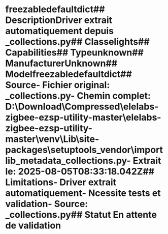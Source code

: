 # freezabledefaultdict##  DescriptionDriver extrait automatiquement depuis _collections.py##  Classelights##  Capabilities##  Typeunknown##  ManufacturerUnknown##  Modelfreezabledefaultdict##  Source- **Fichier original**: _collections.py- **Chemin complet**: D:\Download\Compressed\elelabs-zigbee-ezsp-utility-master\elelabs-zigbee-ezsp-utility-master\venv\Lib\site-packages\setuptools\_vendor\importlib_metadata\_collections.py- **Extrait le**: 2025-08-05T08:33:18.042Z##  Limitations- Driver extrait automatiquement- Ncessite tests et validation- Source: _collections.py##  Statut En attente de validation